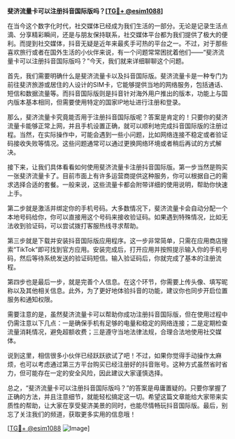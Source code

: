 **斐济流量卡可以注册抖音国际版吗？[[TG💪+ @esim1088](https://t.me/s/esim1088)]**

在当今这个数字化时代，社交媒体已经成为我们生活的一部分。无论是记录生活点滴、分享精彩瞬间，还是与朋友保持联系，社交媒体平台都为我们提供了极大的便利。而提到社交媒体，抖音无疑是近年来最炙手可热的平台之一。不过，对于那些喜欢旅行或者在国外生活的小伙伴来说，有一个问题常常困扰着他们——“斐济流量卡可以注册抖音国际版吗？”今天，我们就来详细聊聊这个问题。

首先，我们需要明确什么是斐济流量卡以及抖音国际版。斐济流量卡是一种专门为前往斐济旅游或居住的人设计的SIM卡，它能够提供当地的网络服务，包括通话、短信和数据流量等。而抖音国际版则是抖音针对海外用户推出的版本，功能上与国内版本基本相同，但需要使用特定的国家IP地址进行注册和登录。

那么，斐济流量卡究竟能否用于注册抖音国际版呢？答案是肯定的！只要你的斐济流量卡能够正常上网，并且手机设置正确，就可以顺利地完成抖音国际版的注册过程。当然，在实际操作中，可能会遇到一些小问题，比如网络连接不稳定或者验证码接收失败等情况。这些问题通常可以通过更换网络环境或者稍后再试的方式解决。

接下来，让我们具体看看如何使用斐济流量卡注册抖音国际版。第一步当然是购买一张斐济流量卡了。目前市面上有许多运营商提供这种服务，你可以根据自己的需求选择合适的套餐。一般来说，这些流量卡都会附带详细的使用说明，帮助你快速上手。

第二步就是激活并绑定你的手机号码。大多数情况下，斐济流量卡会自动分配一个本地号码给你，你可以直接用这个号码来接收验证码。如果遇到特殊情况，比如无法收到验证码，可以尝试拨打客服热线寻求帮助。

第三步就是下载并安装抖音国际版应用程序。这一步非常简单，只需在应用商店搜索“TikTok”即可找到官方应用。安装完成后，打开应用并按照提示输入你的手机号码，然后等待系统发送的验证码短信。输入验证码后，你就完成了基本的注册流程。

第四步也是最后一步，就是完善个人信息。在这个环节，你需要上传头像、填写昵称以及其他相关信息。此外，为了更好地体验抖音的功能，建议你也同步开启位置服务和通知权限。

需要注意的是，虽然斐济流量卡可以帮助你成功注册抖音国际版，但在使用过程中仍需注意以下几点：一是确保手机有足够的电量和稳定的网络连接；二是定期检查流量消耗情况，避免超额收费；三是遵守当地法律法规，合理合法地使用社交媒体。

说到这里，相信很多小伙伴已经跃跃欲试了吧！不过，如果你觉得手动操作太麻烦，也可以考虑通过第三方平台购买已经注册好的抖音账号。这种方式虽然省时省力，但可能存在一定的安全风险，因此建议大家谨慎选择。

总之，“斐济流量卡可以注册抖音国际版吗？”的答案是毋庸置疑的。只要你掌握了正确的方法，并且注意细节，就能轻松搞定这一切。希望这篇文章能给大家带来实质性的帮助，让大家在享受斐济美景的同时，也能尽情畅玩抖音国际版。最后，别忘了关注我们的频道，获取更多实用的信息哦！

[[TG💪+ @esim1088](https://t.me/s/esim1088) ![Image](https://i.postimg.cc/4NQfJmqS/Snipaste-2025-05-13-00-14-12.png)]